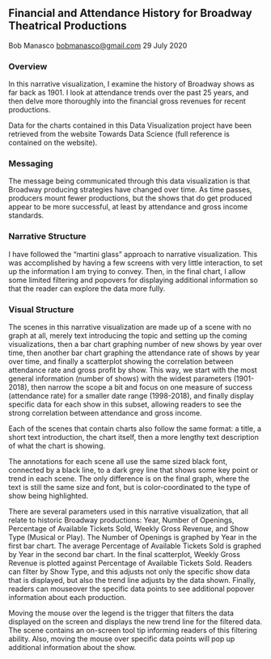 ## Financial and Attendance History for Broadway Theatrical Productions

Bob Manasco
bobmanasco@gmail.com
29 July 2020

### Overview

In this narrative visualization, I examine the history of Broadway shows as far back as 1901.  I look at attendance trends over the past 25 years, and then delve more thoroughly into the financial gross revenues for recent productions.

Data for the charts contained in this Data Visualization project have been retrieved from the website Towards Data Science (full reference is contained on the website).


### Messaging

The message being communicated through this data visualization is that Broadway producing strategies have changed over time.  As time passes, producers mount fewer productions, but the shows that do get produced appear to be more successful, at least by attendance and gross income standards.

### Narrative Structure

I have followed the “martini glass” approach to narrative visualization.  This was accomplished by having a few screens with very little interaction, to set up the information I am trying to convey.  Then, in the final chart, I allow some limited filtering and popovers for displaying additional information so that the reader can explore the data more fully.

### Visual Structure

The scenes in this narrative visualization are made up of a scene with no graph at all, merely text introducing the topic and setting up the coming visualizations, then a bar chart graphing number of new shows by year over time, then another bar chart graphing the attendance rate of shows by year over time, and finally a scatterplot showing the correlation between attendance rate and gross profit by show.  This way, we start with the most general information (number of shows) with the widest parameters (1901-2018), then narrow the scope a bit and focus on one measure of success (attendance rate) for a smaller date range (1998-2018), and finally display specific data for each show in this subset, allowing readers to see the strong correlation between attendance and gross income.

Each of the scenes that contain charts also follow the same format: a title, a short text introduction, the chart itself, then a more lengthy text description of what the chart is showing.

The annotations for each scene all use the same sized black font, connected by a black line, to a dark grey line that shows some key point or trend in each scene.  The only difference is on the final graph, where the text is still the same size and font, but is color-coordinated to the type of show being highlighted.

There are several parameters used in this narrative visualization, that all relate to historic Broadway productions: Year, Number of Openings, Percentage of Available Tickets Sold, Weekly Gross Revenue, and Show Type (Musical or Play).  The Number of Openings is graphed by Year in the first bar chart.  The average Percentage of Available Tickets Sold is graphed by Year in the second bar chart.  In the final scatterplot, Weekly Gross Revenue is plotted against Percentage of Available Tickets Sold.  Readers can filter by Show Type, and this adjusts not only the specific show data that is displayed, but also the trend line adjusts by the data shown.  Finally, readers can mouseover the specific data points to see additional popover information about each production.

Moving the mouse over the legend is the trigger that filters the data displayed on the screen and displays the new trend line for the filtered data.  The scene contains an on-screen tool tip informing readers of this filtering ability.  Also, moving the mouse over specific data points will pop up additional information about the show.

